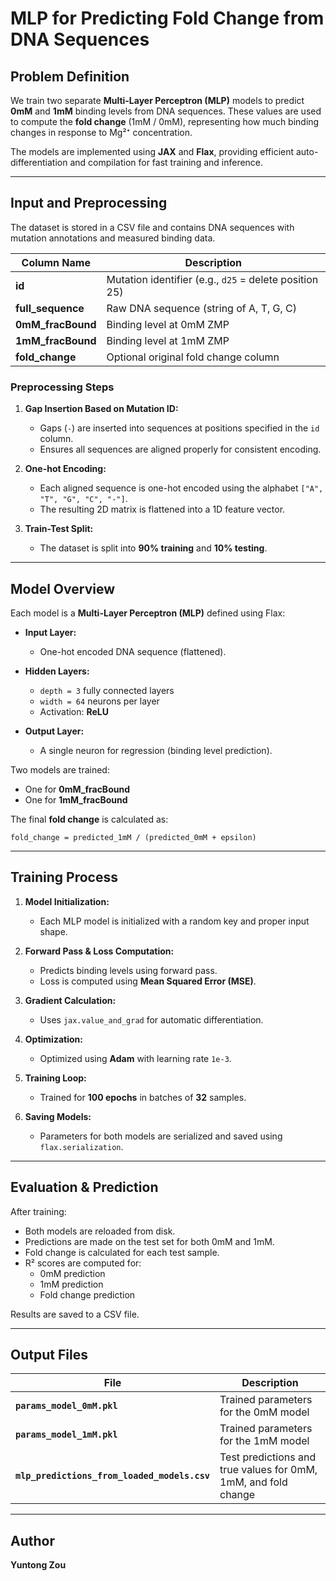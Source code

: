 # MLP for Predicting Fold Change from DNA Sequences

## **Problem Definition**
We train two separate **Multi-Layer Perceptron (MLP)** models to predict **0mM** and **1mM** binding levels from DNA sequences. These values are used to compute the **fold change** (1mM / 0mM), representing how much binding changes in response to Mg²⁺ concentration.

The models are implemented using **JAX** and **Flax**, providing efficient auto-differentiation and compilation for fast training and inference.

---

## **Input and Preprocessing**
The dataset is stored in a CSV file and contains DNA sequences with mutation annotations and measured binding data.

| Column Name        | Description |
|--------------------|-------------|
| **id**             | Mutation identifier (e.g., `d25` = delete position 25) |
| **full_sequence**  | Raw DNA sequence (string of A, T, G, C) |
| **0mM_fracBound**  | Binding level at 0mM ZMP |
| **1mM_fracBound**  | Binding level at 1mM ZMP |
| **fold_change**    | Optional original fold change column |

### **Preprocessing Steps**
1. **Gap Insertion Based on Mutation ID:**  
   - Gaps (`-`) are inserted into sequences at positions specified in the `id` column.
   - Ensures all sequences are aligned properly for consistent encoding.

2. **One-hot Encoding:**  
   - Each aligned sequence is one-hot encoded using the alphabet `["A", "T", "G", "C", "-"]`.
   - The resulting 2D matrix is flattened into a 1D feature vector.

3. **Train-Test Split:**  
   - The dataset is split into **90% training** and **10% testing**.

---

## **Model Overview**
Each model is a **Multi-Layer Perceptron (MLP)** defined using Flax:

- **Input Layer:**  
  - One-hot encoded DNA sequence (flattened).

- **Hidden Layers:**  
  - `depth = 3` fully connected layers  
  - `width = 64` neurons per layer  
  - Activation: **ReLU**

- **Output Layer:**  
  - A single neuron for regression (binding level prediction).

Two models are trained:
- One for **0mM_fracBound**
- One for **1mM_fracBound**

The final **fold change** is calculated as:
```
fold_change = predicted_1mM / (predicted_0mM + epsilon)
```

---

## **Training Process**
1. **Model Initialization:**  
   - Each MLP model is initialized with a random key and proper input shape.

2. **Forward Pass & Loss Computation:**  
   - Predicts binding levels using forward pass.
   - Loss is computed using **Mean Squared Error (MSE)**.

3. **Gradient Calculation:**  
   - Uses `jax.value_and_grad` for automatic differentiation.

4. **Optimization:**  
   - Optimized using **Adam** with learning rate `1e-3`.

5. **Training Loop:**  
   - Trained for **100 epochs** in batches of **32** samples.

6. **Saving Models:**  
   - Parameters for both models are serialized and saved using `flax.serialization`.

---

## **Evaluation & Prediction**
After training:

- Both models are reloaded from disk.
- Predictions are made on the test set for both 0mM and 1mM.
- Fold change is calculated for each test sample.
- R² scores are computed for:
  - 0mM prediction
  - 1mM prediction
  - Fold change prediction

Results are saved to a CSV file.

---

## **Output Files**

| File | Description |
|------|-------------|
| **`params_model_0mM.pkl`** | Trained parameters for the 0mM model |
| **`params_model_1mM.pkl`** | Trained parameters for the 1mM model |
| **`mlp_predictions_from_loaded_models.csv`** | Test predictions and true values for 0mM, 1mM, and fold change |

---

## **Author**
**Yuntong Zou**

